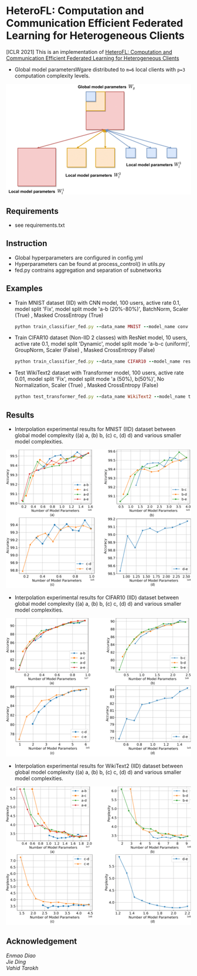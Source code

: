 # HeteroFL: Computation and Communication Efficient Federated Learning for Heterogeneous Clients
[ICLR 2021] This is an implementation of [HeteroFL: Computation and Communication Efficient Federated Learning for Heterogeneous Clients](https://arxiv.org/abs/2010.01264)
- Global model parametersWgare distributed to `m=6` local clients with `p=3` computation complexity levels.
<img src="/asset/HeteroFL.png">


## Requirements
 - see requirements.txt

## Instruction

 - Global hyperparameters are configured in config.yml
 - Hyperparameters can be found at process_control() in utils.py 
 - fed.py contrains aggregation and separation of subnetworks

## Examples
 - Train MNIST dataset (IID) with CNN model, 100 users, active rate 0.1, model split 'Fix', model split mode 'a-b (20%-80%)', BatchNorm, Scaler (True) , Masked CrossEntropy (True)
    ```ruby
    python train_classifier_fed.py --data_name MNIST --model_name conv --control_name 1_100_0.1_iid_fix_a2-b8_bn_1_1
    ```
 - Train CIFAR10 dataset (Non-IID 2 classes) with ResNet model, 10 users, active rate 0.1, model split 'Dynamic', model split mode 'a-b-c (uniform)', GroupNorm, Scaler (False) , Masked CrossEntropy (False)
    ```ruby
    python train_classifier_fed.py --data_name CIFAR10 --model_name resnet18 --control_name 1_10_0.1_non-iid-2_dynamic_a1-b1-c1_gn_0_0
    ```
 - Test WikiText2 dataset with Transformer model, 100 users, active rate 0.01, model split 'Fix', model split mode 'a (50%), b(50%)', No Normalization, Scaler (True) , Masked CrossEntropy (False)
    ```ruby
    python test_transformer_fed.py --data_name WikiText2 --model_name transformer --control_name 1_100_0.01_iid_fix_a5-b5_none_1_0
    ```
## Results
- Interpolation experimental results for MNIST (IID) dataset between global model complexity ((a) a, (b) b, (c) c, (d) d) and various smaller model complexities.

![MNIST_interp_iid](/asset/MNIST_interp_iid.png)

- Interpolation experimental results for CIFAR10 (IID) dataset between global model complexity ((a) a, (b) b, (c) c, (d) d) and various smaller model complexities.

![CIFAR10_interp_iid](/asset/CIFAR10_interp_iid.png)

- Interpolation experimental results for WikiText2 (IID) dataset between global model complexity ((a) a, (b) b, (c) c, (d) d) and various smaller model complexities.

![WikiText2_interp_iid](/asset/WikiText2_interp_iid.png)

## Acknowledgement
*Enmao Diao  
Jie Ding  
Vahid Tarokh*
